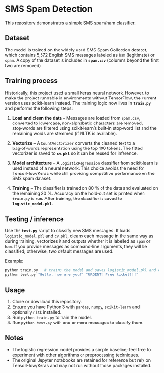 # SMS Spam Detection

This repository demonstrates a simple SMS spam/ham classifier.

## Dataset

The model is trained on the widely used SMS Spam Collection dataset, which contains 5,572 English SMS messages labeled as `ham` (legitimate) or `spam`. A copy of the dataset is included in **`spam.csv`** (columns beyond the first two are removed).

## Training process

Historically, this project used a small Keras neural network. However, to make the project runnable in environments without TensorFlow, the current version uses scikit‑learn instead. The training logic now lives in **`train.py`** and performs the following steps:

1. **Load and clean the data** – Messages are loaded from `spam.csv`, converted to lowercase, non‑alphabetic characters are removed, stop‑words are filtered using scikit‑learn’s built‑in stop‑word list and the remaining words are stemmed (if NLTK is available).

2. **Vectorize** – A `CountVectorizer` converts the cleaned text to a bag‑of‑words representation using the top 100 tokens. The fitted vectorizer is saved to **`cv.pkl`** so it can be reused for inference.

3. **Model architecture** – A `LogisticRegression` classifier from scikit‑learn is used instead of a neural network. This choice avoids the need for TensorFlow/Keras while still providing competitive performance on the SMS spam dataset.

4. **Training** – The classifier is trained on 80 % of the data and evaluated on the remaining 20 %. Accuracy on the hold‑out set is printed when `train.py` is run. After training, the classifier is saved to **`logistic_model.pkl`**.

## Testing / inference

Use the **`test.py`** script to classify new SMS messages. It loads `logistic_model.pkl` and `cv.pkl`, cleans each message in the same way as during training, vectorizes it and outputs whether it is labelled as `spam` or `ham`. If you provide messages as command‑line arguments, they will be classified; otherwise, two default messages are used.

Example:

```bash
python train.py   # trains the model and saves logistic_model.pkl and cv.pkl
python test.py "Hello, how are you?" "URGENT! Free ticket!!!"
```

## Usage

1. Clone or download this repository.
2. Ensure you have Python 3 with `pandas`, `numpy`, `scikit‑learn` and optionally `nltk` installed.
3. Run `python train.py` to train the model.
4. Run `python test.py` with one or more messages to classify them.

## Notes

* The logistic regression model provides a simple baseline; feel free to experiment with other algorithms or preprocessing techniques.
* The original Jupyter notebooks are retained for reference but rely on TensorFlow/Keras and may not run without those packages installed.
